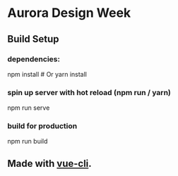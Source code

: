 # Aurora Design Week

## Build Setup

### dependencies:
npm install # Or yarn install

### spin up server with hot reload (npm run / yarn)
npm run serve

### build for production
npm run build

## Made with [vue-cli](https://cli.vuejs.org/).
